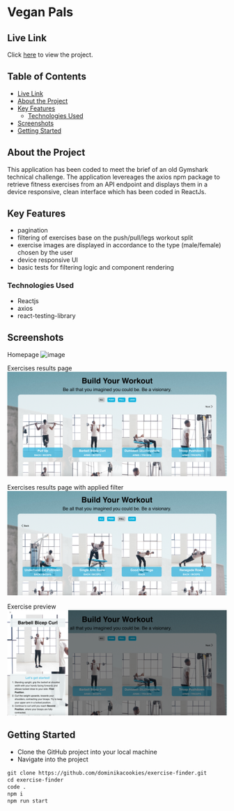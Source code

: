 <h1>Vegan Pals</h1>

## Live Link

Click [here](https://build-your-workout.herokuapp.com/) to view the project.

<h2> Table of Contents </h2>

- [Live Link](#live-link)
- [About the Project](#about-the-project)
- [Key Features](#key-features)
  - [Technologies Used](#technologies-used)
- [Screenshots](#screenshots)
- [Getting Started](#getting-started)

## About the Project

This application has been coded to meet the brief of an old Gymshark technical challenge.
The application levereages the axios npm package to retrieve fitness exercises from an API endpoint and displays them in a device responsive, clean interface which has been coded in ReactJs.

## Key Features

- pagination
- filtering of exercises base on the push/pull/legs workout split
- exercise images are displayed in accordance to the type (male/female) chosen by the user
- device responsive UI
- basic tests for filtering logic and component rendering

### Technologies Used

- Reactjs
- axios
- react-testing-library

## Screenshots

Homepage
![image](./src/images/readme/homepage.png)

Exercises results page
![image](./src/images/readme/exercise-page.png)

Exercises results page with applied filter
![image](./src/images/readme/exercise-page-filtered.png)

Exercise preview
![image](./src/images/readme/exercise-preview.png)

## Getting Started

- Clone the GitHub project into your local machine
- Navigate into the project

```
git clone https://github.com/dominikacookies/exercise-finder.git
cd exercise-finder
code .
npm i
npm run start
```
